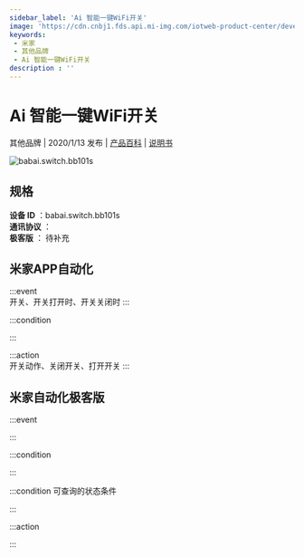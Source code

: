 ```yaml
---
sidebar_label: 'Ai 智能一键WiFi开关'
image: 'https://cdn.cnbj1.fds.api.mi-img.com/iotweb-product-center/developer_1577330861486FExxxAhP.png?GalaxyAccessKeyId=AKVGLQWBOVIRQ3XLEW&Expires=9223372036854775807&Signature=+pFw6Mw66urrtojia6XmH6ZDHCk='
keywords: 
 - 米家
 - 其他品牌
 - Ai 智能一键WiFi开关
description : ''
---
```

# Ai 智能一键WiFi开关

其他品牌 | 2020/1/13 发布 | [产品百科](https://home.mi.com/webapp/content/baike/product/index.html?model=babai.switch.bb101s/) | [说明书](https://home.mi.com/views/introduction.html?model=babai.switch.bb101s&region=cn)

![babai.switch.bb101s](https://cdn.cnbj1.fds.api.mi-img.com/iotweb-product-center/developer_1577330861486FExxxAhP.png?GalaxyAccessKeyId=AKVGLQWBOVIRQ3XLEW&Expires=9223372036854775807&Signature=+pFw6Mw66urrtojia6XmH6ZDHCk=)

## 规格  
> 
**设备 ID** ：babai.switch.bb101s  
**通讯协议** ：  
**极客版**  ： 待补充 


## 米家APP自动化  

:::event  
开关、开关打开时、开关关闭时
:::

:::condition  

:::

:::action   
开关动作、关闭开关、打开开关
:::

## 米家自动化极客版  

:::event  

:::

:::condition  

:::

:::condition 可查询的状态条件  

:::

:::action  

:::

        
